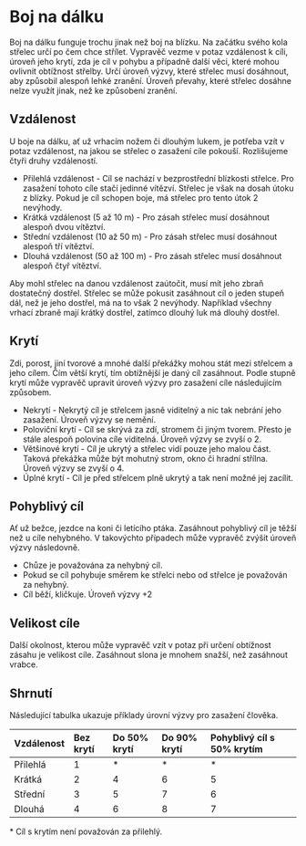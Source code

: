 # Boj na dálku
Boj na dálku funguje trochu jinak než boj na blízku. Na začátku
svého kola střelec určí po čem chce střílet. Vypravěč vezme v
potaz vzdálenost k cíli, úroveň jeho krytí, zda je cíl v pohybu a
případně další věci, které mohou ovlivnit obtížnost střelby. Určí
úroveň výzvy, které střelec musí dosáhnout, aby způsobil alespoň
lehké zranění. Úroveň převahy, které střelec dosáhne nelze využít
jinak, než ke způsobení zranění.

## Vzdálenost
U boje na dálku, ať už vrhacím nožem či dlouhým lukem, je potřeba
vzít v potaz vzdálenost, na jakou se střelec o zasažení cíle
pokouší. Rozlišujeme čtyři druhy vzdáleností.
- Přilehlá vzdálenost - Cíl se nachází v bezprostřední blízkosti
  střelce. Pro zasažení tohoto cíle stačí jedinné vítězví.
  Střelec je však na dosah útoku z blízky. Pokud je cíl schopen
  boje, má střelec pro tento útok 2 nevýhody. 
- Krátká vzdálenost (5 až 10 m) - Pro zásah střelec musí
  dosáhnout alespoň dvou vítěztví.
- Střední vzdálenost (10 až 50 m) - Pro zásah střelec musí
  dosáhnout alespoň tří vítěztví. 
- Dlouhá vzdálenost (50 až 100 m) - Pro zásah střelec musí
  dosáhnout alespoň čtyř vítěztví.

Aby mohl střelec na danou vzdálenost zaútočit, musí mít jeho
zbraň dostatečný dostřel. Střelec se může pokusit zasáhnout cíl o
jeden stupeň dál, než je jeho dostřel, má na to však 2 nevýhody.
Například všechny vrhací zbraně mají krátký dostřel, zatímco
dlouhý luk má dlouhý dostřel.

## Krytí
Zdi, porost, jiní tvorové a mnohé další překážky mohou stát mezi
střelcem a jeho cílem. Čím větší krytí, tím obtížnější je daný
cíl zasáhnout. Podle stupně krytí může vypravěč upravit úroveň
výzvy pro zasažení cíle následujícím způsobem. 

- Nekrytí - Nekrytý cíl je střelcem jasně viditelný a nic tak
  nebrání jeho zasažení. Úroveň výzvy se nemění.
- Poloviční krytí - Cíl se skrývá za zdí, stromem či jiným
  tvorem. Přesto je stále alespoň polovina cíle viditelná.
  Úroveň výzvy se zvyší o 2. 
- Většinové krytí - Cíl je ukrytý a střelec vidí pouze jeho malou
  část. Taková překážka může být mohutný strom, okno či hradní
  střílna. Úroveň výzvy se zvyší o 4.
- Úplné krytí - Cíl je před střelcem plně ukrytý a tak není možné
  jej zacílit. 

## Pohyblivý cíl
Ať už bežce, jezdce na koni či letícího ptáka. Zasáhnout
pohyblivý cíl je těžší než u cíle nehybného. V takovýchto
případech může vypravěč zvýšit úroveň výzvy následovně.  
- Chůze je považována za nehybný cíl.
- Pokud se cíl pohybuje směrem ke střelci nebo od střelce je
  považován za nehybný.
- Cíl běží, kličkuje. Úroveň výzvy +2

## Velikost cíle
Další okolnost, kterou může vypravěč vzít v potaz při určení
obtížnost zásahu je velikost cíle. Zasáhnout slona je mnohem
snažší, než zasáhnout vrabce.

## Shrnutí
Následující tabulka ukazuje příklady úrovní výzvy pro zasažení
člověka.

| Vzdálenost | Bez krytí | Do 50% krytí | Do 90% krytí | Pohyblivý cíl s 50% krytím | 
| :---       | :---      | :---         | :---         | :---                       |
| Přilehlá   | 1         | *            | *            | *                          |
| Krátká     | 2         | 4            | 6            | 5                          |
| Střední    | 3         | 5            | 7            | 6                          |
| Dlouhá     | 4         | 6            | 8            | 7                          |

\* Cíl s krytím není považován za přilehlý.
